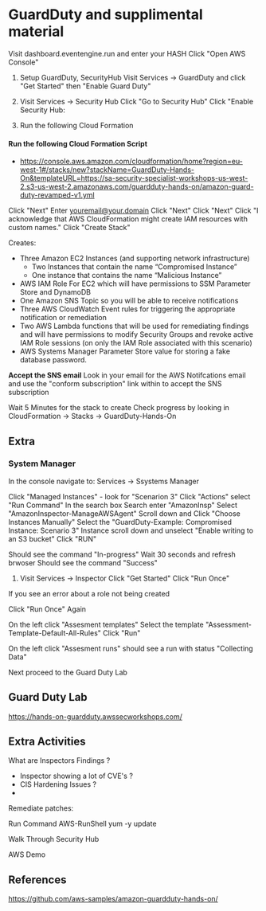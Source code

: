 # GuardDuty and supplimental material

Visit dashboard.eventengine.run and enter your HASH
Click "Open AWS Console"


1. Setup GuardDuty, SecurityHub
Visit Services -> GuardDuty and click 
"Get Started" then "Enable Guard Duty"

2. Visit Services -> Security Hub
Click "Go to Security Hub"
Click "Enable Security Hub:


3. Run the following Cloud Formation



#### Run the following Cloud Formation Script
* https://console.aws.amazon.com/cloudformation/home?region=eu-west-1#/stacks/new?stackName=GuardDuty-Hands-On&templateURL=https://sa-security-specialist-workshops-us-west-2.s3-us-west-2.amazonaws.com/guardduty-hands-on/amazon-guard-duty-revamped-v1.yml

Click "Next"
Enter youremail@your.domain
Click "Next"
Click "Next"
Click "I acknowledge that AWS CloudFormation might create IAM resources with custom names."
Click "Create Stack"

Creates:

* Three Amazon EC2 Instances (and supporting network infrastructure)
  * Two Instances that contain the name “Compromised Instance”
  * One instance that contains the name “Malicious Instance”
* AWS IAM Role For EC2 which will have permissions to SSM Parameter Store and DynamoDB
* One Amazon SNS Topic so you will be able to receive notifications
* Three AWS CloudWatch Event rules for triggering the appropriate notification or remediation
* Two AWS Lambda functions that will be used for remediating findings and will have permissions to modify Security Groups and revoke active IAM Role sessions (on only the IAM Role associated with this scenario)
* AWS Systems Manager Parameter Store value for storing a fake database password.
  

**Accept the SNS email**
Look in your email for the AWS Notifcations email and use the "conform subscription" link within to accept the SNS subscription

Wait 5 Minutes for the stack to create
Check progress by looking in 
CloudFormation -> Stacks ->  GuardDuty-Hands-On

## Extra
### System Manager
In the console navigate to:
Services -> Ssystems Manager

Click "Managed Instances" - look for "Scenarion 3"
Click "Actions" select "Run Command"
In the search box Search enter "AmazonInsp"
Select "AmazonInspector-ManageAWSAgent"
Scroll down and Click "Choose Instances Manually"
Select the "GuardDuty-Example: Compromised Instance: Scenario 3" Instance
scroll down and unselect "Enable writing to an S3 bucket"
Click "RUN"

Should see the command "In-progress" 
Wait 30 seconds and refresh brwoser
Should see the command "Success" 


1. Visit Services -> Inspector
   Click "Get Started"
   Click "Run Once"

If you see an error about a role not being created 

Click "Run Once" Again

On the left click "Assesment templates" 
Select the template "Assessment-Template-Default-All-Rules"
Click "Run"


On the left click "Assesment runs" should see a run with status "Collecting Data" 

Next proceed to the Guard Duty Lab

## Guard Duty Lab

https://hands-on-guardduty.awssecworkshops.com/


## Extra Activities

What are Inspectors Findings ?
- Inspector showing a lot of CVE's ?
- CIS Hardening Issues ?
- 

Remediate patches:

Run Command
AWS-RunShell
yum -y update

Walk Through Security Hub


AWS Demo






## References

https://github.com/aws-samples/amazon-guardduty-hands-on/

